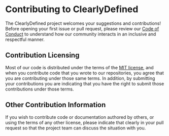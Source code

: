 # Contributing to ClearlyDefined

The ClearlyDefined project welcomes your suggestions and contributions! Before opening your first issue or pull request, please review our
[Code of Conduct](CODE_OF_CONDUCT.md) to understand how our community interacts in an inclusive and respectful manner.

## Contribution Licensing

Most of our code is distributed under the terms of the [MIT license](LICENSE), and when you contribute code that you wrote to our repositories,
you agree that you are contributing under those same terms. In addition, by submitting your contributions you are indicating that
you have the right to submit those contributions under those terms.

## Other Contribution Information

If you wish to contribute code or documentation authored by others, or using the terms of any other license, please indicate that clearly in your
pull request so that the project team can discuss the situation with you.
